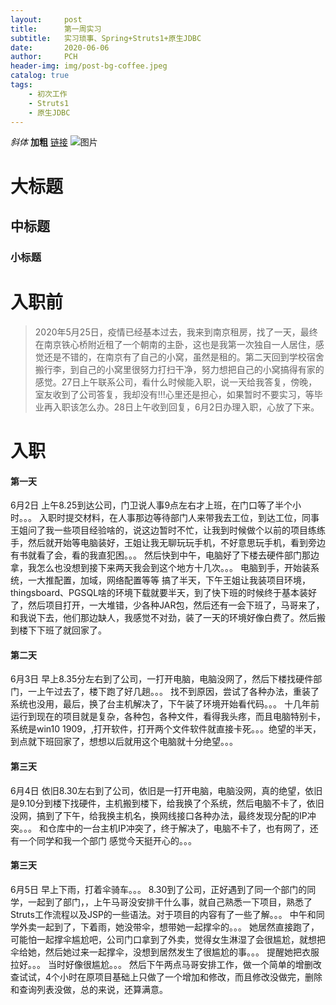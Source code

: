 ```yaml
---
layout:     post
title:      第一周实习 
subtitle:   实习琐事、Spring+Struts1+原生JDBC
date:       2020-06-06
author:     PCH
header-img: img/post-bg-coffee.jpeg
catalog: true
tags:
    - 初次工作
    - Struts1
    - 原生JDBC
---
```


*斜体*
**加粗**
[链接](链接地址)
![图片](图片地址)
# 大标题
## 中标题
### 小标题

# 入职前

>2020年5月25日，疫情已经基本过去，我来到南京租房，找了一天，最终在南京铁心桥附近租了一个朝南的主卧，这也是我第一次独自一人居住，感觉还是不错的，在南京有了自己的小窝，虽然是租的。第二天回到学校宿舍搬行李，到自己的小窝里很努力打扫干净，努力想把自己的小窝搞得有家的感觉。27日上午联系公司，看什么时候能入职，说一天给我答复，傍晚，室友收到了公司答复，我却没有!!!心里还是担心，如果暂时不要实习，等毕业再入职该怎么办。28日上午收到回复，6月2日办理入职，心放了下来。

# 入职


#### 第一天

6月2日 上午8.25到达公司，门卫说人事9点左右才上班，在门口等了半个小时。。。 入职时提交材料，在人事那边等待部门人来带我去工位，到达工位，同事王姐问了我一些项目经验啥的，说这边暂时不忙，让我到时候做个以前的项目练练手，然后就开始等电脑装好，王姐让我无聊玩玩手机，不好意思玩手机，看到旁边有书就看了会，看的我直犯困。。。 然后快到中午，电脑好了下楼去硬件部门那边拿，我怎么也没想到接下来两天我会到这个地方十几次。。。  电脑到手，开始装系统，一大推配置，加域，网络配置等等 搞了半天，下午王姐让我装项目环境，thingsboard、PGSQL啥的环境下载就要半天，到了快下班的时候终于基本装好了，然后项目打开，一大堆错，少各种JAR包，然后还有一会下班了，马哥来了，和我说下去，他们那边缺人，我感觉不对劲，装了一天的环境好像白费了。然后搬到楼下下班了就回家了。

#### 第二天

6月3日 早上8.35分左右到了公司，一打开电脑，电脑没网了，然后下楼找硬件部门，一上午过去了，楼下跑了好几趟。。。 找不到原因，尝试了各种办法，重装了系统也没用，最后，换了台主机解决了，下午装了环境开始看代码。。。 十几年前运行到现在的项目就是复杂，各种包，各种文件，看得我头疼，而且电脑特别卡，系统是win10 1909，,打开软件，打开两个文件软件就直接卡死。。。绝望的半天，到点就下班回家了，想想以后就用这个电脑就十分绝望。。。

#### 第三天

6月4日 依旧8.30左右到了公司，依旧是一打开电脑，电脑没网，真的绝望，依旧是9.10分到楼下找硬件，主机搬到楼下，给我换了个系统，然后电脑不卡了，依旧没网，搞到了下午，给我换主机名，换网线接口各种办法，最终发现分配的IP冲突。。。 和仓库中的一台主机IP冲突了，终于解决了，电脑不卡了，也有网了，还有一个同学和我一个部门  感觉今天挺开心的。。。

#### 第三天

6月5日 早上下雨，打着伞骑车。。。 8.30到了公司，正好遇到了同一个部门的同学，一起到了部门，，上午马哥没安排干什么事，就自己熟悉一下项目，熟悉了Struts工作流程以及JSP的一些语法。对于项目的内容有了一些了解。。。  中午和同学外卖一起到了，下着雨，她没带伞，想带她一起撑伞的。。。 她居然直接跑了，可能怕一起撑伞尴尬吧，公司门口拿到了外卖，觉得女生淋湿了会很尴尬，就想把伞给她，然后她过来一起撑伞，没想到居然发生了很尴尬的事。。。 提醒她把衣服拉好。。。  当时好像很尴尬。。。  然后下午两点马哥安排工作，做一个简单的增删改查试试，4个小时在原项目基础上只做了一个增加和修改，而且修改没做完，删除和查询列表没做，总的来说，还算满意。
